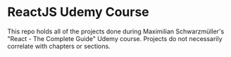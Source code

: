 # ReactJS Udemy Course

This repo holds all of the projects done during Maximilian Schwarzmüller's "React - The Complete Guide" Udemy course. Projects do not necessarily correlate with chapters or sections. 
